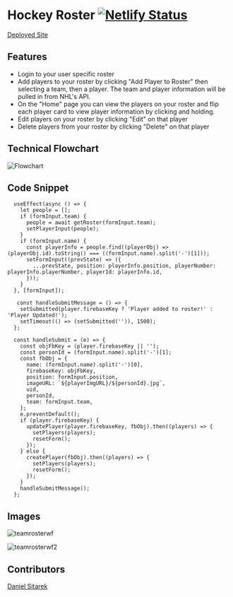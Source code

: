# Hockey Roster [![Netlify Status](https://api.netlify.com/api/v1/badges/1a52e6d7-b7e9-4539-ba6f-8ba57c467987/deploy-status)](https://app.netlify.com/sites/djs-hockey-roster/deploys)

[Deployed Site](https://djs-hockey-roster.netlify.app/)

## Features
- Login to your user specific roster
- Add players to your roster by clicking "Add Player to Roster" then selecting a team, then a player. The team and player information will be pulled in from NHL's API.
- On the "Home" page you can view the players on your roster and flip each player card to view player information by clicking and holding.
- Edit players on your roster by clicking "Edit" on that player
- Delete players from your roster by clicking "Delete" on that player

## Technical Flowchart
![Flowchart](https://user-images.githubusercontent.com/82732748/138541589-c5832d2b-e356-494b-a29e-b83f99390a63.jpg)

## Code Snippet
```
  useEffect(async () => {
    let people = [];
    if (formInput.team) {
      people = await getRoster(formInput.team);
      setPlayerInput(people);
    }
    if (formInput.name) {
      const playerInfo = people.find((playerObj) => (playerObj.id).toString() === ((formInput.name).split('-')[1]));
      setFormInput((prevState) => ({
        ...prevState, position: playerInfo.position, playerNumber: playerInfo.playerNumber, playerId: playerInfo.id,
      }));
    }
  }, [formInput]);
  
   const handleSubmitMessage = () => {
    setSubmitted(player.firebaseKey ? 'Player added to roster!' : 'Player Updated!');
    setTimeout(() => (setSubmitted('')), 1500);
  };

  const handleSubmit = (e) => {
    const objFbKey = (player.firebaseKey || '');
    const personId = (formInput.name).split('-')[1];
    const fbObj = {
      name: (formInput.name).split('-')[0],
      firebaseKey: objFbKey,
      position: formInput.position,
      imageURL: `${playerImgURL}/${personId}.jpg`,
      uid,
      personId,
      team: formInput.team,
    };
    e.preventDefault();
    if (player.firebaseKey) {
      updatePlayer(player.firebaseKey, fbObj).then((players) => {
        setPlayers(players);
        resetForm();
      });
    } else {
      createPlayer(fbObj).then((players) => {
        setPlayers(players);
        resetForm();
      });
    }
    handleSubmitMessage();
  };
  ```

## Images
![teamrosterwf](https://user-images.githubusercontent.com/82732748/138539067-8e6292a6-e8e0-4dc7-9858-cdf1fa9b4e5d.png)

![teamrosterwf2](https://user-images.githubusercontent.com/82732748/138539142-b851e1cc-b595-45e7-97c2-42b430381b86.png)

## Contributors
[Daniel Sitarek](https://github.com/dsitarek)

